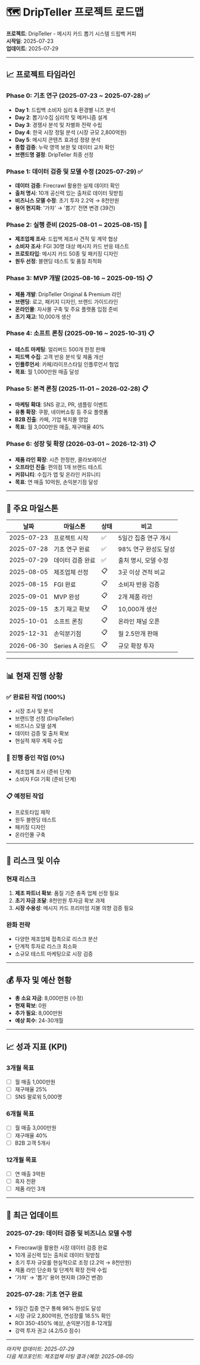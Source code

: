 # 🗺️ DripTeller 프로젝트 로드맵

**프로젝트**: DripTeller - 메시지 카드 뽑기 시스템 드립백 커피  
**시작일**: 2025-07-23  
**업데이트**: 2025-07-29

---

## 📈 프로젝트 타임라인

### Phase 0: 기초 연구 (2025-07-23 ~ 2025-07-28) ✅
- **Day 1**: 드립백 소비자 심리 & 환경별 니즈 분석
- **Day 2**: 뽑기/수집 심리학 및 메커니즘 설계  
- **Day 3**: 경쟁사 분석 및 차별화 전략 수립
- **Day 4**: 한국 시장 정밀 분석 (시장 규모 2,800억원)
- **Day 5**: 메시지 콘텐츠 효과성 정량 분석
- **종합 검증**: 누락 영역 보완 및 데이터 교차 확인
- **브랜드명 결정**: DripTeller 최종 선정

### Phase 1: 데이터 검증 및 모델 수정 (2025-07-29) ✅
- **데이터 검증**: Firecrawl 활용한 실제 데이터 확인
- **출처 명시**: 10개 공신력 있는 출처로 데이터 뒷받침
- **비즈니스 모델 수정**: 초기 투자 2.2억 → 8천만원
- **용어 현지화**: '가챠' → '뽑기' 전면 변경 (39건)

### Phase 2: 실행 준비 (2025-08-01 ~ 2025-08-15) 🔄
- **제조업체 조사**: 드립백 제조사 견적 및 계약 협상
- **소비자 조사**: FGI 30명 대상 메시지 카드 반응 테스트
- **프로토타입**: 메시지 카드 50종 및 패키징 디자인
- **원두 선정**: 블렌딩 테스트 및 품질 최적화

### Phase 3: MVP 개발 (2025-08-16 ~ 2025-09-15) 📋
- **제품 개발**: DripTeller Original & Premium 라인
- **브랜딩**: 로고, 패키지 디자인, 브랜드 가이드라인
- **온라인몰**: 자사몰 구축 및 주요 플랫폼 입점 준비
- **초기 재고**: 10,000개 생산

### Phase 4: 소프트 론칭 (2025-09-16 ~ 2025-10-31) 📋
- **테스트 마케팅**: 얼리버드 500개 한정 판매
- **피드백 수집**: 고객 반응 분석 및 제품 개선
- **인플루언서**: 카페/라이프스타일 인플루언서 협업
- **목표**: 월 1,000만원 매출 달성

### Phase 5: 본격 론칭 (2025-11-01 ~ 2026-02-28) 📋
- **마케팅 확대**: SNS 광고, PR, 샘플링 이벤트
- **유통 확장**: 쿠팡, 네이버쇼핑 등 주요 플랫폼
- **B2B 진출**: 카페, 기업 복지몰 영업
- **목표**: 월 3,000만원 매출, 재구매율 40%

### Phase 6: 성장 및 확장 (2026-03-01 ~ 2026-12-31) 📋
- **제품 라인 확장**: 시즌 한정판, 콜라보레이션
- **오프라인 진출**: 편의점 1개 브랜드 테스트
- **커뮤니티**: 수집가 앱 및 온라인 커뮤니티
- **목표**: 연 매출 10억원, 손익분기점 달성

---

## 🎯 주요 마일스톤

| 날짜 | 마일스톤 | 상태 | 비고 |
|------|----------|------|------|
| 2025-07-23 | 프로젝트 시작 | ✅ | 5일간 집중 연구 개시 |
| 2025-07-28 | 기초 연구 완료 | ✅ | 98% 연구 완성도 달성 |
| 2025-07-29 | 데이터 검증 완료 | ✅ | 출처 명시, 모델 수정 |
| 2025-08-05 | 제조업체 선정 | 📋 | 3곳 이상 견적 비교 |
| 2025-08-15 | FGI 완료 | 📋 | 소비자 반응 검증 |
| 2025-09-01 | MVP 완성 | 📋 | 2개 제품 라인 |
| 2025-09-15 | 초기 재고 확보 | 📋 | 10,000개 생산 |
| 2025-10-01 | 소프트 론칭 | 📋 | 온라인 채널 오픈 |
| 2025-12-31 | 손익분기점 | 📋 | 월 2.5만개 판매 |
| 2026-06-30 | Series A 라운드 | 📋 | 규모 확장 투자 |

---

## 📊 현재 진행 상황

### ✅ 완료된 작업 (100%)
- 시장 조사 및 분석
- 브랜드명 선정 (DripTeller)
- 비즈니스 모델 설계
- 데이터 검증 및 출처 확보
- 현실적 재무 계획 수립

### 🔄 진행 중인 작업 (0%)
- 제조업체 조사 (준비 단계)
- 소비자 FGI 기획 (준비 단계)

### 📋 예정된 작업
- 프로토타입 제작
- 원두 블렌딩 테스트
- 패키징 디자인
- 온라인몰 구축

---

## 🚨 리스크 및 이슈

### 현재 리스크
1. **제조 파트너 확보**: 품질 기준 충족 업체 선정 필요
2. **초기 자금 조달**: 8천만원 투자금 확보 과제
3. **시장 수용성**: 메시지 카드 프리미엄 지불 의향 검증 필요

### 완화 전략
- 다양한 제조업체 접촉으로 리스크 분산
- 단계적 투자로 리스크 최소화
- 소규모 테스트 마케팅으로 시장 검증

---

## 💰 투자 및 예산 현황

- **총 소요 자금**: 8,000만원 (수정)
- **현재 확보**: 0원
- **추가 필요**: 8,000만원
- **예상 회수**: 24-30개월

---

## 📈 성과 지표 (KPI)

### 3개월 목표
- [ ] 월 매출 1,000만원
- [ ] 재구매율 25%
- [ ] SNS 팔로워 5,000명

### 6개월 목표
- [ ] 월 매출 3,000만원
- [ ] 재구매율 40%
- [ ] B2B 고객 5개사

### 12개월 목표
- [ ] 연 매출 3억원
- [ ] 흑자 전환
- [ ] 제품 라인 3개

---

## 📝 최근 업데이트

### 2025-07-29: 데이터 검증 및 비즈니스 모델 수정
- Firecrawl을 활용한 시장 데이터 검증 완료
- 10개 공신력 있는 출처로 데이터 뒷받침
- 초기 투자 규모를 현실적으로 조정 (2.2억 → 8천만원)
- 제품 라인 단순화 및 단계적 확장 전략 수립
- '가챠' → '뽑기' 용어 현지화 (39건 변경)

### 2025-07-28: 기초 연구 완료
- 5일간 집중 연구 통해 98% 완성도 달성
- 시장 규모 2,800억원, 연성장률 18.5% 확인
- ROI 350-450% 예상, 손익분기점 8-12개월
- 강력 투자 권고 (4.2/5.0 점수)

---

*마지막 업데이트: 2025-07-29*  
*다음 체크포인트: 제조업체 미팅 결과 (예정: 2025-08-05)*